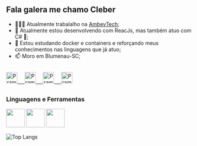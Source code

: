 ## Fala galera me chamo Cleber

- 👨🏽‍💻 Atualmente trabalalho na  [AmbevTech](https://ambevtech.com.br/);
- 👯 Atualmente estou desenvolvendo com ReacJs, mas também atuo com C# 🤝;
- 🌱 Estou estudando docker e containers e reforçando meus conhecimentos nas linguagens que já atuo; 
- 📫 Moro em Blumenau-SC;

##

<div align="start">
</div>
<p align="start">
 <a href="https://www.linkedin.com/in/cleber-gomes-motta-1b9762178/" target="blank">
  <img align="start" alt="Pramod's LinkedIn" width="30px" src="https://www.vectorlogo.zone/logos/linkedin/linkedin-icon.svg" /> &nbsp; &nbsp;
 </a>
 <a href="https://www.instagram.com/krebys_91/" target="blank">
  <img align="start" alt="Pramod's Instagram" width="30px" src="https://www.vectorlogo.zone/logos/instagram/instagram-icon.svg" /> &nbsp; &nbsp;
 </a>
 <a href="https://twitter.com/krebys_91" target="blank">
  <img align="start" alt="Pramod's Twitter" width="30px" src="https://www.vectorlogo.zone/logos/twitter/twitter-official.svg" /> &nbsp; &nbsp;
 </a>
 <a href="https://medium.com/@cleber.motta" target="blank">
  <img align="start" alt="Pramod's Twitter" width="30px" src="https://www.vectorlogo.zone/logos/medium/medium-tile.svg" />
 </a> 

##
<h3>Linguagens e Ferramentas </h3>
<code><a href="https://www.vectorlogo.zone/logos/dotnet/dotnet-icon.svg" target="_blank"><img height="50" src="https://www.vectorlogo.zone/logos/dotnet/dotnet-ar21.svg"></a></code>
<code><a href="https://www.vectorlogo.zone/logos/javascript/javascript-icon.svg"><img height="50" src="https://www.vectorlogo.zone/logos/javascript/javascript-horizontal.svg"></a></code>
<code><a href="https://reactjs.org/" target="_blank"><img height="50" src="https://www.vectorlogo.zone/logos/reactjs/reactjs-ar21.svg"></a></code>

![Top Langs](https://github-readme-stats.vercel.app/api/top-langs/?username=cleberg&hide=TeX&layout=compact)

<!--
**CleberG/cleberg** is a ✨ _special_ ✨ repository because its `README.md` (this file) appears on your GitHub profile.

Here are some ideas to get you started:

- 🔭 I’m currently working on ...
- 🌱 I’m currently learning ...
- 👯 I’m looking to collaborate on ...
- 🤔 I’m looking for help with ...
- 💬 Ask me about ...
- 📫 How to reach me: ...
- 😄 Pronouns: ...
- ⚡ Fun fact: ...
-->
